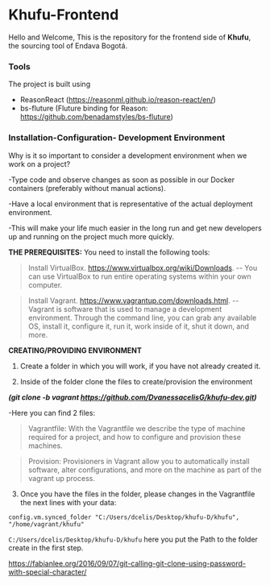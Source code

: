 # Khufu-Frontend
Hello and Welcome,
This is the repository for the frontend side of **Khufu**, the sourcing tool of Endava Bogotá.

### Tools
The project is built using
* ReasonReact (https://reasonml.github.io/reason-react/en/)
* bs-fluture (Fluture binding for Reason: https://github.com/benadamstyles/bs-fluture)

### Installation-Configuration- Development Environment
Why is it so important to consider a development environment when we work on a project?

-Type code and observe changes as soon as possible in our Docker containers (preferably without manual actions).

-Have a local environment that is representative of the actual deployment environment.

-This will make your life much easier in the long run and get new developers up and running on the project much more quickly.

**THE PREREQUISITES:** You need to install the following tools:
> Install VirtualBox. https://www.virtualbox.org/wiki/Downloads.
-- You can use VirtualBox to run entire operating systems within your own computer.

> Install Vagrant. https://www.vagrantup.com/downloads.html.
-- Vagrant is software that is used to manage a development environment. Through the command line, you can grab any available OS, install it, configure it, run it, work inside of it, shut it down, and more.

**CREATING/PROVIDING ENVIRONMENT** 
1) Create a folder in which you will work, if you have not already created it.

2) Inside of the folder clone the files to create/provision the environment

***(git clone -b vagrant https://github.com/DvanessacelisG/khufu-dev.git)***

-Here you can find 2 files: 

> Vagrantfile: With the Vagrantfile we describe the type of machine required for a project, and how to configure and provision these machines.

> Provision: Provisioners in Vagrant allow you to automatically install software, alter configurations, and more on the machine as part of the vagrant up process.

3) Once you have the files in the folder, please changes in the Vagrantfile the next lines with your data:

```config.vm.synced_folder "C:/Users/dcelis/Desktop/khufu-D/khufu", "/home/vagrant/khufu"```

```C:/Users/dcelis/Desktop/khufu-D/khufu``` here you put the Path to the folder create in the first step.




https://fabianlee.org/2016/09/07/git-calling-git-clone-using-password-with-special-character/

